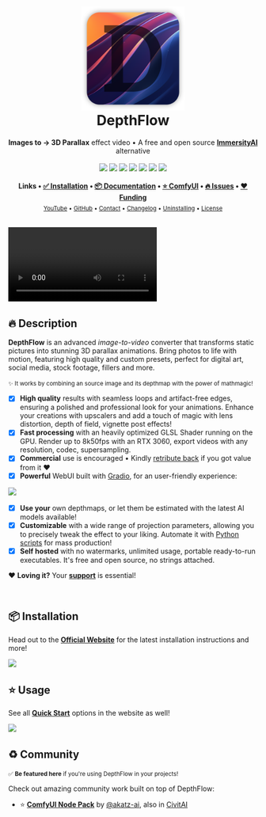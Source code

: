 <div align="center">
  <img src="https://raw.githubusercontent.com/BrokenSource/DepthFlow/main/DepthFlow/Resources/Images/DepthFlow.png" width="210">
  <h1 style="margin-top: 0">DepthFlow</h1>
  <b>Images to → 3D Parallax</b> effect video • A free and open source <a href="https://www.immersity.ai/" target="_blank"><b>ImmersityAI</b></a> alternative
  <br>
  <br>
  <a href="https://pypi.org/project/depthflow/"><img src="https://img.shields.io/pypi/v/depthflow?label=PyPI&color=blue"></a>
  <a href="https://pypi.org/project/depthflow/"><img src="https://img.shields.io/pypi/dw/depthflow?label=Installs&color=blue"></a>
  <a href="https://github.com/BrokenSource/DepthFlow/"><img src="https://img.shields.io/github/v/tag/BrokenSource/BrokenSource?label=GitHub&color=orange"></a>
  <a href="https://github.com/BrokenSource/DepthFlow/stargazers"><img src="https://img.shields.io/github/stars/BrokenSource/DepthFlow?label=Stars&style=flat&color=orange"></a>
  <a href="https://github.com/BrokenSource/DepthFlow/releases/"><img src="https://img.shields.io/github/v/release/BrokenSource/DepthFlow?label=Release&color=light-green"></a>
  <a href="https://github.com/BrokenSource/DepthFlow/releases/"><img src="https://img.shields.io/github/downloads/BrokenSource/DepthFlow/total?label=Downloads&color=light-green"></a>
  <a href="https://discord.gg/KjqvcYwRHm"><img src="https://img.shields.io/discord/1184696441298485370?label=Discord&style=flat&color=purple"></a>
  <br>
  <br>
  <b>
    Links •
    <a href="https://brokensrc.dev/get/">✅ Installation</a> •
    <a href="https://brokensrc.dev/depthflow/">📦 Documentation</a> •
    <a href="https://github.com/akatz-ai/ComfyUI-Depthflow-Nodes">⭐️ ComfyUI</a> •
    <a href="https://github.com/BrokenSource/DepthFlow/issues">🔥 Issues</a> •
    <a href="https://brokensrc.dev/about/sponsors">❤️ Funding</a>
  </b>
  <br>
  <sub>
    <a href="https://www.youtube.com/@Tremeschin">YouTube</a> •
    <a href="https://www.github.com/BrokenSource/DepthFlow">GitHub</a> •
    <a href="https://brokensrc.dev/about/contact">Contact</a> •
    <a href="https://brokensrc.dev/about/changelog">Changelog</a> •
    <a href="https://brokensrc.dev/get/uninstalling">Uninstalling</a> •
    <a href="https://brokensrc.dev/about/license">License</a>
  </sub>
  <br>
  <br>
</div>

<video src="https://github.com/user-attachments/assets/ea9e3c4e-7e62-4cf7-b0a9-265b9323f83d" loop controls autoplay></video>

## 🔥 Description

**DepthFlow** is an advanced _image-to-video_ converter that transforms static pictures into stunning 3D parallax animations. Bring photos to life with motion, featuring high quality and custom presets, perfect for digital art, social media, stock footage, fillers and more.

<small>✨ It works by combining an source image and its depthmap with the power of mathmagic!</small>

- [x] **High quality** results with seamless loops and artifact-free edges, ensuring a polished and professional look for your animations. Enhance your creations with upscalers and add a touch of magic with lens distortion, depth of field, vignette post effects!
- [x] **Fast processing** with an heavily optimized GLSL Shader running on the GPU. Render up to 8k50fps with an RTX 3060, export videos with any resolution, codec, supersampling.
- [x] **Commercial** use is encouraged • Kindly [retribute back](https://brokensrc.dev/about/sponsors/) if you got value from it ❤️
- [x] **Powerful** WebUI built with [Gradio](https://gradio.app), for an user-friendly experience:

<img src="https://github.com/user-attachments/assets/05b81504-d736-4c95-8e6f-9b4901c9eebd">

- [x] **Use your** own depthmaps, or let them be estimated with the latest AI models available!
- [x] **Customizable** with a wide range of projection parameters, allowing you to precisely tweak the effect to your liking. Automate it with [Python scripts](https://github.com/BrokenSource/DepthFlow/tree/main/Examples) for mass production!
- [x] **Self hosted** with no watermarks, unlimited usage, portable ready-to-run executables. It's free and open source, no strings attached.

❤️ **Loving it?** Your [**support**](https://brokensrc.dev/about/sponsors/) is essential!

<br>

## 📦 Installation

Head out to the [**Official Website**](https://brokensrc.dev/get) for the latest installation instructions and more!

<a href="https://brokensrc.dev/get">
  <img src="https://github.com/user-attachments/assets/8470c0d2-46de-4068-b9ce-a1261a6c0e69">
</a>

## ⭐️ Usage

See all [**Quick Start**](https://brokensrc.dev/depthflow/quick/) options in the website as well!

<a href="https://brokensrc.dev/depthflow/quick/">
  <img src="https://github.com/user-attachments/assets/a32e5709-d8ea-48e6-bdc2-f9540f5323de">
</a>

## ♻️ Community

<small>✅ **Be featured here** if you're using DepthFlow in your projects!</small>

Check out amazing community work built on top of DepthFlow:

- ⭐️ [**ComfyUI Node Pack**](https://github.com/akatz-ai/ComfyUI-Depthflow-Nodes) by [@akatz-ai](https://github.com/akatz-ai/), also in [CivitAI](https://civitai.com/models/855031)
